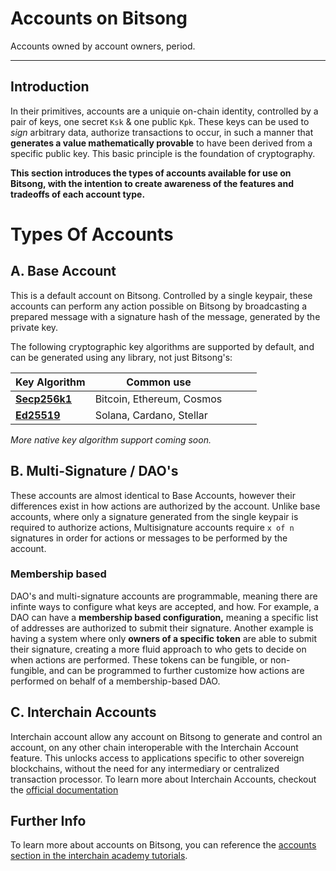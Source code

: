 # Accounts on Bitsong
Accounts owned by account owners, period. 
___

## Introduction
In their primitives, accounts are a uniquie on-chain identity, controlled by a pair of keys, one secret `Ksk` & one public `Kpk`. These keys can be used to *sign* arbitrary data, authorize transactions to occur, in such a manner that **generates a value mathematically provable** to have been derived from a specific public key. This basic principle is the foundation of cryptography.

__This section introduces the types of accounts available for use on Bitsong, with the intention to create awareness of the features and tradeoffs of each account type.__

# Types Of Accounts 

## A. Base Account

This is a default account on Bitsong. Controlled by a single keypair, these accounts can perform any action possible on Bitsong by broadcasting a prepared message with a signature hash of the message, generated by the private key. 

The following cryptographic key algorithms are supported by default, and can be generated using any library, not just Bitsong's:

|  Key Algorithm | Common use  |    |   |   |
|---|---|---|---|---|
|  __[Secp256k1](https://en.bitcoin.it/wiki/Secp256k1)__ | Bitcoin, Ethereum, Cosmos  |   |   |   |
|  __[Ed25519](https://github.com/allinbits/cosmos-sdk/blob/master/crypto/keys/ed25519/ed25519.go)__ |  Solana, Cardano, Stellar |   |   |   |


*More native key algorithm support coming soon.*

## B. Multi-Signature / DAO's

These accounts are almost identical to Base Accounts, however their differences exist in how actions are authorized by the account. Unlike base accounts, where only a signature generated from the single keypair is required to authorize actions, Multisignature accounts require `x of n` signatures in order for actions or messages to be performed by the account.

### Membership based

DAO's and multi-signature accounts are programmable, meaning there are infinte ways to configure what keys are accepted, and how. For example, a DAO can have a **membership based configuration,** meaning a specific list of addresses are authorized to submit their signature. Another example is having a system where only **owners of a specific token** are able to submit their signature, creating a more fluid approach to who gets to decide on when actions are performed. These tokens can be fungible, or non-fungible, and can be programmed to further customize how actions are performed on behalf of a membership-based DAO.

## C. Interchain Accounts 

Interchain account allow any account on Bitsong to generate and control an account, on any other chain interoperable with the Interchain Account feature. This unlocks access to applications specific to other sovereign blockchains, without the need for any intermediary or centralized transaction processor. To learn more about Interchain Accounts, checkout the [official documentation](https://ibc.cosmos.network/main/apps/interchain-accounts/overview.html)


## Further Info 

To learn more about accounts on Bitsong, you can reference the [accounts section in the interchain academy tutorials](https://tutorials.cosmos.network/academy/2-cosmos-concepts/2-accounts.html).

